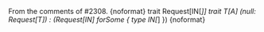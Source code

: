 From the comments of #2308.
{noformat}
trait Request[IN[_]]
trait T[A]
(null: Request[T]) : (Request[IN] forSome { type IN[_] })
{noformat}

